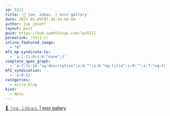 ```yaml
---
id: 5311
title: '🌱 𝚓𝚘𝚎. 𝚒𝚍𝚎𝚊𝚜. | mini gallery'
date: 2021-05-09T07:34:54-04:00
author: joe jenett
layout: post
guid: https://hub.iwebthings.com/?p=5311
permalink: /5311-2/
inline_featured_image:
  - "0"
mf2_mp-syndicate-to:
  - 'a:1:{i:0;s:4:"none";}'
complete_open_graph:
  - 'a:7:{s:14:"og:description";s:0:"";s:8:"og:title";s:0:"";s:7:"og:type";s:0:"";s:12:"twitter:card";s:7:"summary";s:15:"twitter:creator";s:0:"";s:19:"twitter:description";s:0:"";s:8:"og:image";s:0:"";}'
mf2_syndication:
  - 'a:0:{}'
categories:
  - micro.blog
kind:
  - Note
---
```

[🌱 𝚓𝚘𝚎. 𝚒𝚍𝚎𝚊𝚜. | mini gallery](https://joe.jenett.org/#mini%20gallery "playing with the tiddly")